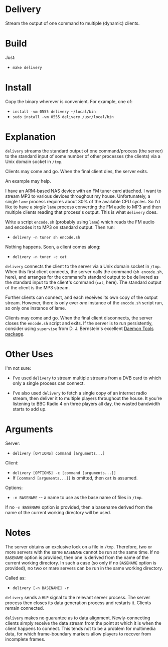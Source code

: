 Delivery
========

Stream the output of one command to multiple (dynamic) clients.

Build
=====

Just:

  - `make delivery`

Install
=======

Copy the binary wherever is convenient.  For example, one of:

   - `install -vm 0555 delivery ~/local/bin`
   - `sudo install -vm 0555 delivery /usr/local/bin`

Explanation
===========

`delivery` streams the standard output of one command/process (the server) to the
standard input of some number of other processes (the clients) via a Unix
domain socket in `/tmp`.

Clients may come and go.  When the final client dies, the server exits.

An example may help.

I have an ARM-based NAS device with an FM tuner card attached.  I want to
stream MP3 to various devices throughout my house.  Unfortunately, a single
`lame` process requires about 30% of the available CPU cycles.  So I'd like to
have a *single* `lame` process converting the FM audio to MP3 and then multiple
clients reading that process's output.  This is what `delivery` does.

Write a script `encode.sh` (probably using `lame`) which reads the FM audio and encodes it to MP3 on
standard output.  Then run:

  - `delivery -n tuner sh encode.sh`

Nothing happens.  Soon, a client comes along:

   - `delivery -n tuner -c cat`

`delivery` connects the client to the server via a Unix domain socket in
`/tmp`.  When this first client connects, the server calls the command (`sh encode.sh`, here), and arranges for the command's standard output to be delivered as the
standard input to the client's command (`cat`, here).  The standard output of
the client is the MP3 stream.

Further clients can  connect, and each receives its own copy of the output
stream.  However, there is only ever *one* instance of the `encode.sh` script
run, so only one instance of lame.

Clients may come and go.  When the final client disconnects, the server closes
the `encode.sh` script and exits.  If the server is to run persistently,
consider using `supervise` from D. J. Bernstein's excellent [Daemon Tools
package](http://cr.yp.to/daemontools.html).

Other Uses
==========

I'm not sure:

   - I've used `delivery` to stream multiple streams from a DVB card to which only a single process can connect.

   - I've also used `delivery` to fetch a single copy of an internet radio stream, then
     deliver it to multiple players throughout the house.  It you're
     listening to BBC Radio 4 on three players all day, the wasted bandwidth starts to
     add up.

Arguments
=========

Server:

   - `delivery [OPTIONS] command [arguments...]`

Client:

   - `delivery [OPTIONS] -c [command [arguments...]]`
   - If `[command [arguments...]]` is omitted, then `cat` is assumed.

Options:

   - `-n BASENAME` -- a name to use as the base name of files in `/tmp`.

If no `-n BASENAME` option is provided, then a basename derived from the name
of the current working directory will be used.

Notes
=====

The server obtains an exclusive lock on a file in `/tmp`.  Therefore, two or
more servers with the same `BASENAME` cannot be run at the same time.  If no
`BASENAME` option is provided, then one is derived from the name of the current
working directory.  In such a case (so only if no `BASENAME` option is
provided), no two or mare servers can be run in the same working directory.

Called as:

   - `delivery [-n BASENAME] -r`

`delivery` sends a `HUP` signal to the relevant server process.  The server
process then closes its data generation process and restarts it.  Clients
remain connected.

`delivery` makes no guarantee as to data alignment.  Newly-connecting clients
simply receive the data stream from the point at which it is when the client
happens to connect.  This tends not to be a problem for multimedia data, for
which frame-boundary markers allow players to recover from incomplete frames.


